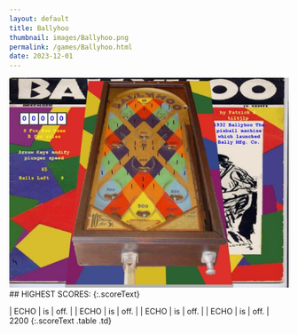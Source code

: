 ```yaml
---
layout: default
title: Ballyhoo
thumbnail: images/Ballyhoo.png
permalink: /games/Ballyhoo.html
date: 2023-12-01
---
```


<img src="../images/Ballyhoo.png" class="gameThumbnail img-fluid mx-auto align-middle">
## HIGHEST SCORES:
{:.scoreText}

| ECHO | is | off. | 
| ECHO | is | off. | 
| ECHO | is | off. | 
| ECHO | is | off. | 
2200 
{:.scoreText .table .td}
